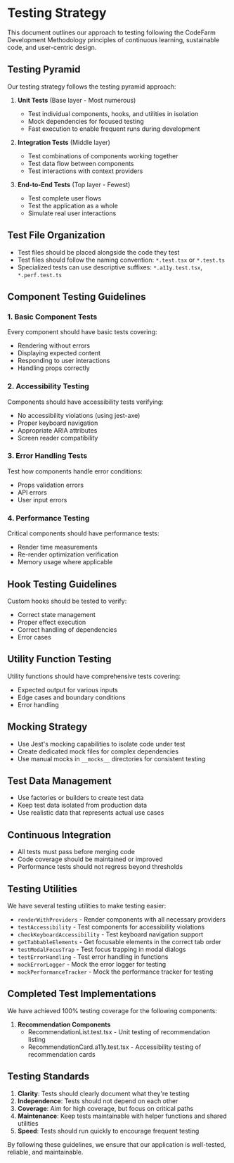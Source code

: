
# Testing Strategy

This document outlines our approach to testing following the CodeFarm Development Methodology principles of continuous learning, sustainable code, and user-centric design.

## Testing Pyramid

Our testing strategy follows the testing pyramid approach:

1. **Unit Tests** (Base layer - Most numerous)
   - Test individual components, hooks, and utilities in isolation
   - Mock dependencies for focused testing
   - Fast execution to enable frequent runs during development

2. **Integration Tests** (Middle layer)
   - Test combinations of components working together
   - Test data flow between components
   - Test interactions with context providers

3. **End-to-End Tests** (Top layer - Fewest)
   - Test complete user flows
   - Test the application as a whole
   - Simulate real user interactions

## Test File Organization

- Test files should be placed alongside the code they test
- Test files should follow the naming convention: `*.test.tsx` or `*.test.ts`
- Specialized tests can use descriptive suffixes: `*.a11y.test.tsx`, `*.perf.test.ts`

## Component Testing Guidelines

### 1. Basic Component Tests

Every component should have basic tests covering:
- Rendering without errors
- Displaying expected content
- Responding to user interactions
- Handling props correctly

### 2. Accessibility Testing

Components should have accessibility tests verifying:
- No accessibility violations (using jest-axe)
- Proper keyboard navigation
- Appropriate ARIA attributes
- Screen reader compatibility

### 3. Error Handling Tests

Test how components handle error conditions:
- Props validation errors
- API errors
- User input errors

### 4. Performance Testing

Critical components should have performance tests:
- Render time measurements
- Re-render optimization verification
- Memory usage where applicable

## Hook Testing Guidelines

Custom hooks should be tested to verify:
- Correct state management
- Proper effect execution
- Correct handling of dependencies
- Error cases

## Utility Function Testing

Utility functions should have comprehensive tests covering:
- Expected output for various inputs
- Edge cases and boundary conditions
- Error handling

## Mocking Strategy

- Use Jest's mocking capabilities to isolate code under test
- Create dedicated mock files for complex dependencies
- Use manual mocks in `__mocks__` directories for consistent testing

## Test Data Management

- Use factories or builders to create test data
- Keep test data isolated from production data
- Use realistic data that represents actual use cases

## Continuous Integration

- All tests must pass before merging code
- Code coverage should be maintained or improved
- Performance tests should not regress beyond thresholds

## Testing Utilities

We have several testing utilities to make testing easier:

- `renderWithProviders` - Render components with all necessary providers
- `testAccessibility` - Test components for accessibility violations
- `checkKeyboardAccessibility` - Test keyboard navigation support
- `getTabbableElements` - Get focusable elements in the correct tab order
- `testModalFocusTrap` - Test focus trapping in modal dialogs
- `testErrorHandling` - Test error handling in functions
- `mockErrorLogger` - Mock the error logger for testing
- `mockPerformanceTracker` - Mock the performance tracker for testing

## Completed Test Implementations

We have achieved 100% testing coverage for the following components:

1. **Recommendation Components**
   - RecommendationList.test.tsx - Unit testing of recommendation listing
   - RecommendationCard.a11y.test.tsx - Accessibility testing of recommendation cards

## Testing Standards

1. **Clarity**: Tests should clearly document what they're testing
2. **Independence**: Tests should not depend on each other
3. **Coverage**: Aim for high coverage, but focus on critical paths
4. **Maintenance**: Keep tests maintainable with helper functions and shared utilities
5. **Speed**: Tests should run quickly to encourage frequent testing

By following these guidelines, we ensure that our application is well-tested, reliable, and maintainable.
